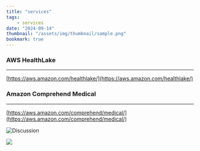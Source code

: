 ```yaml
---
title: "services"
tags:
    - services
date: "2024-09-14"
thumbnail: "/assets/img/thumbnail/sample.png"
bookmark: true
---
```


<script data-goatcounter="https://rpathangi.goatcounter.com/count"
        async src="//gc.zgo.at/count.js"></script>

### AWS HealthLake
---
[https://aws.amazon.com/healthlake/](https://aws.amazon.com/healthlake/)

### Amazon Comprehend Medical
---
[https://aws.amazon.com/comprehend/medical/](https://aws.amazon.com/comprehend/medical/)

![Discussion](https://i.ibb.co/P1FV02D/giscus-00.png)

![](https://i.ibb.co/Z154x8P/giscus-04.png)

<script src="https://giscus.app/client.js"
        data-repo="rpathangi/rpathangi.github.io"
        data-repo-id="R_kgDOMw51CA"
        data-category="General"
        data-category-id="DIC_kwDOMw51CM4Cidfb"
        data-mapping="pathname"
        data-strict="0"
        data-reactions-enabled="1"
        data-emit-metadata="0"
        data-input-position="top"
        data-theme="dark"
        data-lang="en"
        data-loading="lazy"
        crossorigin="anonymous"
        async>
</script>